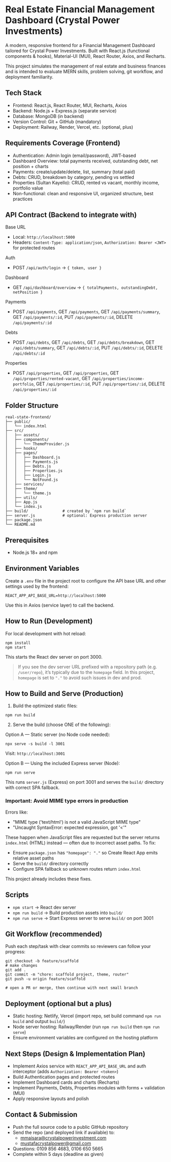 # Real Estate Financial Management Dashboard (Crystal Power Investments)

A modern, responsive frontend for a Financial Management Dashboard tailored for Crystal Power Investments. Built with React.js (functional components & hooks), Material-UI (MUI), React Router, Axios, and Recharts.

This project simulates the management of real estate and business finances and is intended to evaluate MERN skills, problem solving, git workflow, and deployment familiarity.

## Tech Stack
- Frontend: React.js, React Router, MUI, Recharts, Axios
- Backend: Node.js + Express.js (separate service)
- Database: MongoDB (in backend)
- Version Control: Git + GitHub (mandatory)
- Deployment: Railway, Render, Vercel, etc. (optional, plus)

## Requirements Coverage (Frontend)
- Authentication: Admin login (email/password), JWT-based
- Dashboard Overview: total payments received, outstanding debt, net position + charts
- Payments: create/update/delete, list, summary (total paid)
- Debts: CRUD, breakdown by category, pending vs settled
- Properties (Sultan Kayello): CRUD, rented vs vacant, monthly income, portfolio value
- Non-functional: clean and responsive UI, organized structure, best practices

## API Contract (Backend to integrate with)
Base URL
- Local: `http://localhost:5000`
- Headers: `Content-Type: application/json`, `Authorization: Bearer <JWT>` for protected routes

Auth
- POST `/api/auth/login` → `{ token, user }`

Dashboard
- GET `/api/dashboard/overview` → `{ totalPayments, outstandingDebt, netPosition }`

Payments
- POST `/api/payments`, GET `/api/payments`, GET `/api/payments/summary`, GET `/api/payments/:id`, PUT `/api/payments/:id`, DELETE `/api/payments/:id`

Debts
- POST `/api/debts`, GET `/api/debts`, GET `/api/debts/breakdown`, GET `/api/debts/summary`, GET `/api/debts/:id`, PUT `/api/debts/:id`, DELETE `/api/debts/:id`

Properties
- POST `/api/properties`, GET `/api/properties`, GET `/api/properties/rented-vacant`, GET `/api/properties/income-portfolio`, GET `/api/properties/:id`, PUT `/api/properties/:id`, DELETE `/api/properties/:id`

## Folder Structure
```
real-state-frontend/
├── public/
│   └── index.html
├── src/
│   ├── assets/
│   ├── components/
│   │   └── ThemeProvider.js
│   ├── hooks/
│   ├── pages/
│   │   ├── Dashboard.js
│   │   ├── Payments.js
│   │   ├── Debts.js
│   │   ├── Properties.js
│   │   ├── Login.js
│   │   └── NotFound.js
│   ├── services/
│   ├── theme/
│   │   └── theme.js
│   ├── utils/
│   ├── App.js
│   └── index.js
├── build/               # created by `npm run build`
├── server.js            # optional: Express production server
├── package.json
└── README.md
```

## Prerequisites
- Node.js 18+ and npm

## Environment Variables
Create a `.env` file in the project root to configure the API base URL and other settings used by the frontend:
```
REACT_APP_API_BASE_URL=http://localhost:5000
```
Use this in Axios (service layer) to call the backend.

## How to Run (Development)
For local development with hot reload:
```
npm install
npm start
```
This starts the React dev server on port 3000.

> If you see the dev server URL prefixed with a repository path (e.g. `/user/repo`), it’s typically due to the `homepage` field. In this project, `homepage` is set to `"."` to avoid such issues in dev and prod.

## How to Build and Serve (Production)
1) Build the optimized static files:
```
npm run build
```
2) Serve the build (choose ONE of the following):

Option A — Static server (no Node code needed):
```
npx serve -s build -l 3001
```
Visit: `http://localhost:3001`

Option B — Using the included Express server (Node):
```
npm run serve
```
This runs `server.js` (Express) on port 3001 and serves the `build/` directory with correct SPA fallback.

### Important: Avoid MIME type errors in production
Errors like:
- "MIME type ('text/html') is not a valid JavaScript MIME type"
- "Uncaught SyntaxError: expected expression, got '<'"

These happen when JavaScript files are requested but the server returns `index.html` (HTML) instead — often due to incorrect asset paths. To fix:
- Ensure `package.json` has `"homepage": "."` so Create React App emits relative asset paths
- Serve the `build/` directory correctly
- Configure SPA fallback so unknown routes return `index.html`

This project already includes these fixes.

## Scripts
- `npm start` → React dev server
- `npm run build` → Build production assets into `build/`
- `npm run serve` → Start Express server to serve `build/` on port 3001

## Git Workflow (recommended)
Push each step/task with clear commits so reviewers can follow your progress:
```
git checkout -b feature/scaffold
# make changes
git add .
git commit -m "chore: scaffold project, theme, router"
git push -u origin feature/scaffold

# open a PR or merge, then continue with next small branch
```

## Deployment (optional but a plus)
- Static hosting: Netlify, Vercel (import repo, set build command `npm run build` and output `build/`)
- Node server hosting: Railway/Render (run `npm run build` then `npm run serve`)
- Ensure environment variables are configured on the hosting platform

## Next Steps (Design & Implementation Plan)
- Implement Axios service with `REACT_APP_API_BASE_URL` and auth interceptor (adds `Authorization: Bearer <token>`) 
- Build Authentication pages and protected routes
- Implement Dashboard cards and charts (Recharts)
- Implement Payments, Debts, Properties modules with forms + validation (MUI)
- Apply responsive layouts and polish

## Contact & Submission
- Push the full source code to a public GitHub repository
- Send the repo (and deployed link if available) to:
  - mmaisara@crystalpowerinvestment.com
  - mustafacrystalpower@gmail.com
- Questions: 0109 856 4683, 0106 650 5665
- Complete within 5 days (deadline as given) 